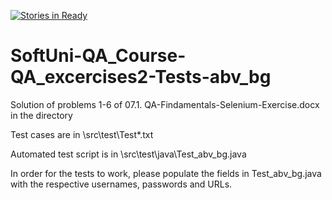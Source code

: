 [![Stories in Ready](https://badge.waffle.io/vankatabe/SoftUni-QA_Course-QA_excercises2-Tests-abv_bg.png?label=ready&title=Ready)](https://waffle.io/vankatabe/SoftUni-QA_Course-QA_excercises2-Tests-abv_bg)
# SoftUni-QA_Course-QA_excercises2-Tests-abv_bg
Solution of problems 1-6 of 07.1. QA-Findamentals-Selenium-Exercise.docx in the directory

Test cases are in \\src\test\Test\*.txt 

Automated test script is in \\src\test\java\Test_abv_bg.java

In order for the tests to work, please populate the fields in Test_abv_bg.java with the respective usernames, passwords and URLs.
